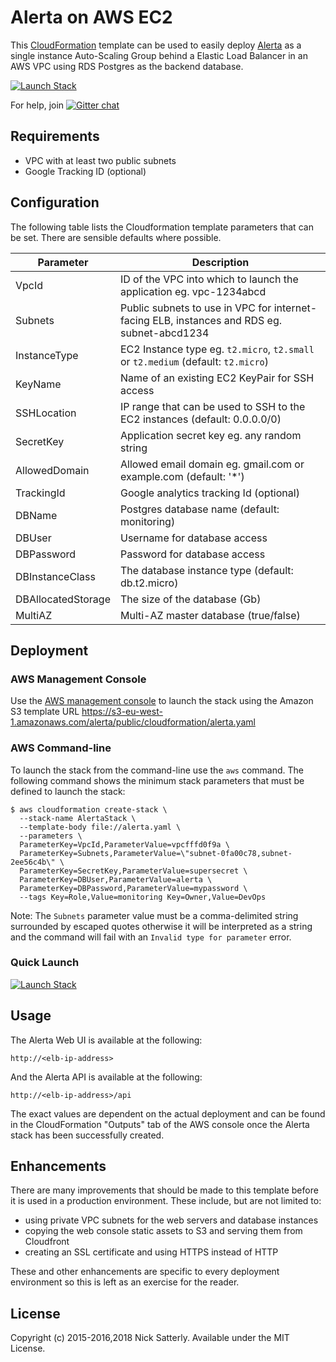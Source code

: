 Alerta on AWS EC2
=================

This [CloudFormation](http://aws.amazon.com/cloudformation/aws-cloudformation-templates/)
template can be used to easily deploy [Alerta](http://alerta.io/) as a single
instance Auto-Scaling Group behind a Elastic Load Balancer in an AWS VPC using
RDS Postgres as the backend database.

[![Launch Stack](https://s3.amazonaws.com/cloudformation-examples/cloudformation-launch-stack.png)](https://console.aws.amazon.com/cloudformation/home?#/stacks/new?stackName=AlertaStack&templateURL=https://s3-eu-west-1.amazonaws.com/alerta/public/cloudformation/alerta.yaml)

For help, join [![Gitter chat](https://badges.gitter.im/alerta/chat.png)](https://gitter.im/alerta/chat)

Requirements
------------

 * VPC with at least two public subnets
 * Google Tracking ID (optional)

Configuration
-------------

The following table lists the Cloudformation template parameters that can be set. There are sensible defaults where possible.

| Parameter  | Description |
| ------------- | ------------- |
| VpcId | ID of the VPC into which to launch the application eg. vpc-1234abcd |
| Subnets | Public subnets to use in VPC for internet-facing ELB, instances and RDS eg. subnet-abcd1234 |
| InstanceType | EC2 Instance type eg. `t2.micro`, `t2.small` or `t2.medium` (default: `t2.micro`) |
| KeyName  | Name of an existing EC2 KeyPair for SSH access |
| SSHLocation | IP range that can be used to SSH to the EC2 instances (default: 0.0.0.0/0) |
| SecretKey | Application secret key eg. any random string |
| AllowedDomain | Allowed email domain eg. gmail.com or example.com (default: '*') |
| TrackingId | Google analytics tracking Id (optional) |
| DBName | Postgres database name (default: monitoring) |
| DBUser | Username for database access |
| DBPassword | Password for database access |
| DBInstanceClass | The database instance type (default: db.t2.micro) |
| DBAllocatedStorage | The size of the database (Gb) |
| MultiAZ | Multi-AZ master database (true/false) |

Deployment
----------

### AWS Management Console

Use the [AWS management console](https://console.aws.amazon.com/console/home) to
launch the stack using the Amazon S3 template URL https://s3-eu-west-1.amazonaws.com/alerta/public/cloudformation/alerta.yaml

### AWS Command-line

To launch the stack from the command-line use the `aws` command. The following
command shows the minimum stack parameters that must be defined to launch the
stack:

    $ aws cloudformation create-stack \
      --stack-name AlertaStack \
      --template-body file://alerta.yaml \
      --parameters \
      ParameterKey=VpcId,ParameterValue=vpcfffd0f9a \
      ParameterKey=Subnets,ParameterValue=\"subnet-0fa00c78,subnet-2ee56c4b\" \
      ParameterKey=SecretKey,ParameterValue=supersecret \
      ParameterKey=DBUser,ParameterValue=alerta \
      ParameterKey=DBPassword,ParameterValue=mypassword \
      --tags Key=Role,Value=monitoring Key=Owner,Value=DevOps

Note: The `Subnets` parameter value must be a comma-delimited string surrounded
by escaped quotes otherwise it will be interpreted as a string and the command
will fail with an `Invalid type for parameter` error.

### Quick Launch

[![Launch Stack](https://s3.amazonaws.com/cloudformation-examples/cloudformation-launch-stack.png)](https://console.aws.amazon.com/cloudformation/home?#/stacks/new?stackName=AlertaStack&templateURL=https://s3-eu-west-1.amazonaws.com/alerta/public/cloudformation/alerta.yaml)

Usage
-----

The Alerta Web UI is available at the following:

    http://<elb-ip-address>

And the Alerta API is available at the following:

    http://<elb-ip-address>/api

The exact values are dependent on the actual deployment and can be
found in the CloudFormation "Outputs" tab of the AWS console once
the Alerta stack has been successfully created.

Enhancements
-------------

There are many improvements that should be made to this template before
it is used in a production environment. These include, but are not
limited to:

 * using private VPC subnets for the web servers and database instances
 * copying the web console static assets to S3 and serving them from Cloudfront
 * creating an SSL certificate and using HTTPS instead of HTTP

These and other enhancements are specific to every deployment environment so
this is left as an exercise for the reader.

License
-------

Copyright (c) 2015-2016,2018 Nick Satterly. Available under the MIT License.
